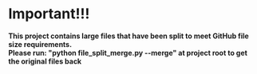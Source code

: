 # Important!!!

**This project contains large files that have been split to meet GitHub file size requirements.<br>
Please run: "python file_split_merge.py --merge" at project root to get the original files back**